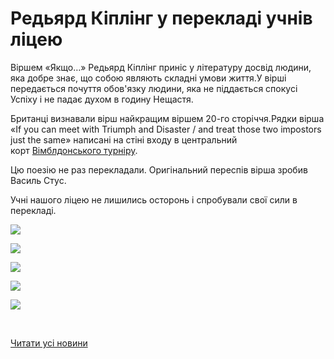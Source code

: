 # Редьярд Кіплінг у перекладі учнів ліцею

Віршем «Якщо…» Редьярд Кіплінг приніс у літературу досвід людини, яка добре знає, що собою являють складні умови життя.У вірші передається почуття обов'язку людини, яка не піддається спокусі Успіху і не падає духом в годину Нещастя.

Британці визнавали вірш найкращим віршем 20-го сторіччя.Рядки вірша «If you can meet with Triumph and Disaster / and treat those two impostors just the same» написані на стіні входу в центральний корт [Вімблдонського турніру](https://uk.wikipedia.org/wiki/%D0%92%D1%96%D0%BC%D0%B1%D0%BB%D0%B4%D0%BE%D0%BD%D1%81%D1%8C%D0%BA%D0%B8%D0%B9_%D1%82%D1%83%D1%80%D0%BD%D1%96%D1%80).

Цю поезію не раз перекладали. Оригінальний переспів вірша зробив Василь Стус.

Учні нашого ліцею не лишились осторонь і спробували свої сили в перекладі.

![](/images/blog/редьярд-кіплінг-у-перекладі-учнів-ліцею/sgryvul.jpg)

![](/images/blog/редьярд-кіплінг-у-перекладі-учнів-ліцею/oterleckyj.jpg)

![](/images/blog/редьярд-кіплінг-у-перекладі-учнів-ліцею/oartyushova.jpg)

![](/images/blog/редьярд-кіплінг-у-перекладі-учнів-ліцею/akopach.jpg)

![](/images/blog/редьярд-кіплінг-у-перекладі-учнів-ліцею/rtorba.jpg)

 

[Читати усі новини](/news)
